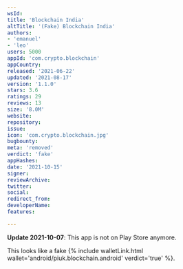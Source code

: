 ```yaml
---
wsId: 
title: 'Blockchain India'
altTitle: '(Fake) Blockchain India'
authors:
- 'emanuel'
- 'leo'
users: 5000
appId: 'com.crypto.blockchain'
appCountry: 
released: '2021-06-22'
updated: '2021-08-17'
version: '1.1.0'
stars: 3.6
ratings: 29
reviews: 13
size: '8.0M'
website: 
repository: 
issue: 
icon: 'com.crypto.blockchain.jpg'
bugbounty: 
meta: 'removed'
verdict: 'fake'
appHashes: 
date: '2021-10-15'
signer: 
reviewArchive: 
twitter: 
social: 
redirect_from: 
developerName: 
features: 

---
```


**Update 2021-10-07**: This app is not on Play Store anymore.

This looks like a fake {% include walletLink.html wallet='android/piuk.blockchain.android' verdict='true' %}.